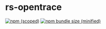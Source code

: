 # rs-opentrace

[![npm (scoped)](https://img.shields.io/npm/v/:scope/:package.svg?style=for-the-badge)](https://www.npmjs.com/package/@raunow/rs-opentrace)
[![npm bundle size (minified)](https://img.shields.io/bundlephobia/min/react.svg?style=for-the-badge)](https://www.npmjs.com/package/@raunow/rs-opentrace)
